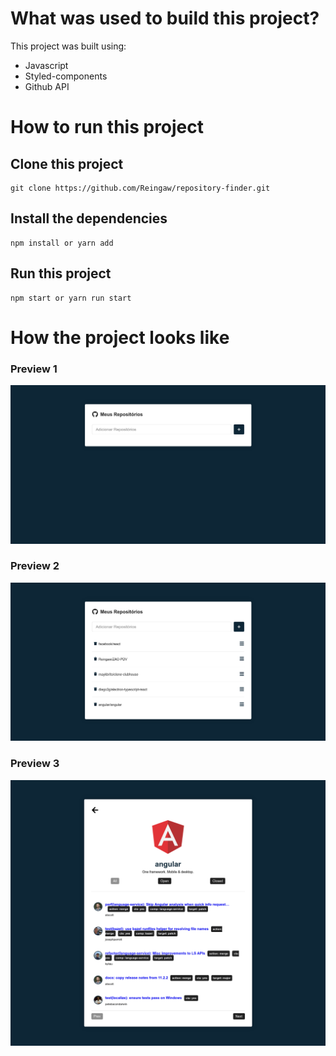 # What was used to build this project?

This project was built using:
- Javascript
- Styled-components
- Github API

# How to run this project

## Clone this project
```
git clone https://github.com/Reingaw/repository-finder.git
```
## Install the dependencies
```
npm install or yarn add
```

## Run this project
```
npm start or yarn run start
```

# How the project looks like

### Preview 1
![preview 1](src/assets/1.png)

### Preview 2
![preview 2](src/assets/2.png)

### Preview 3
![preview 3](src/assets/3.png)